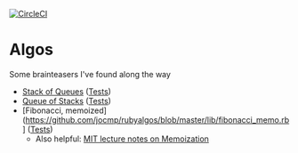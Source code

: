[![CircleCI](https://circleci.com/gh/jocmp/rubyalgos/tree/master.svg?style=svg)](https://circleci.com/gh/jocmp/rubyalgos/tree/master)

# Algos

Some brainteasers I've found along the way


- [Stack of Queues](https://github.com/jocmp/rubyalgos/blob/master/lib/queue_of_stacks.rb) ([Tests](https://github.com/jocmp/rubyalgos/blob/master/spec/stack_of_queues_spec.rb))
- [Queue of Stacks](https://github.com/jocmp/rubyalgos/blob/master/lib/queue_of_stacks.rb) ([Tests](https://github.com/jocmp/rubyalgos/blob/master/spec/queue_of_stacks_spec.rb))
- [Fibonacci, memoized](https://github.com/jocmp/rubyalgos/blob/master/lib/fibonacci_memo.rb] ([Tests](https://github.com/jocmp/rubyalgos/blob/master/spec/fibonacci_memo_spec.rb))
  - Also helpful: [MIT lecture notes on Memoization](http://courses.csail.mit.edu/6.006/fall09/lecture_notes/lecture18.pdf)
